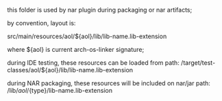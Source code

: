 
this folder is used by nar plugin during packaging or nar artifacts;

by convention, layout is:

src/main/resources/aol/${aol}/lib/lib-name.lib-extension

where ${aol} is current arch-os-linker signature;

during IDE testing, these resources can be loaded from path:
/target/test-classes/aol/${aol}/lib/lib-name.lib-extension

during NAR packaging, these resources will be included on nar/jar path: 
/lib/${aol}/${type}/lib-name.lib-extension
